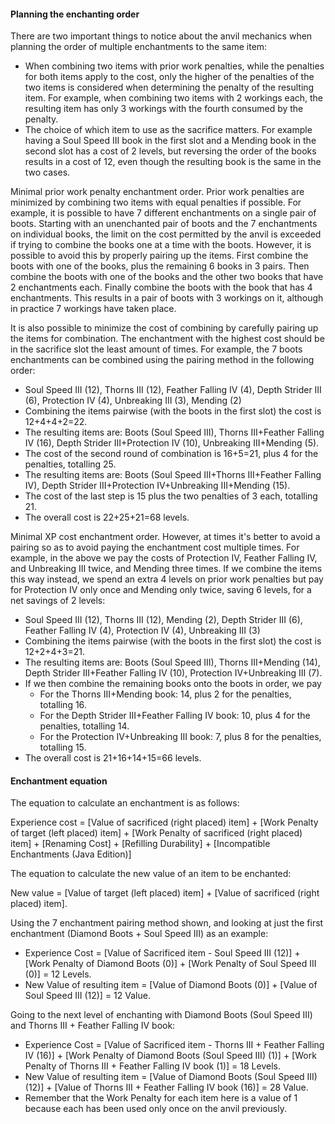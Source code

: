 #### Planning the enchanting order
There are two important things to notice about the anvil mechanics when planning the order of multiple enchantments to the same item:

- When combining two items with prior work penalties, while the penalties for both items apply to the cost, only the higher of the penalties of the two items is considered when determining the penalty of the resulting item. For example, when combining two items with 2 workings each, the resulting item has only 3 workings with the fourth consumed by the penalty.
- The choice of which item to use as the sacrifice matters. For example having a Soul Speed III book in the first slot and a Mending book in the second slot has a cost of 2 levels, but reversing the order of the books results in a cost of 12, even though the resulting book is the same in the two cases.

Minimal prior work penalty enchantment order.
Prior work penalties are minimized by combining two items with equal penalties if possible. For example, it is possible to have 7 different enchantments on a single pair of boots. Starting with an unenchanted pair of boots and the 7 enchantments on individual books, the limit on the cost permitted by the anvil is exceeded if trying to combine the books one at a time with the boots. However, it is possible to avoid this by properly pairing up the items. First combine the boots with one of the books, plus the remaining 6 books in 3 pairs. Then combine the boots with one of the books and the other two books that have 2 enchantments each. Finally combine the boots with the book that has 4 enchantments. This results in a pair of boots with 3 workings on it, although in practice 7 workings have taken place.

It is also possible to minimize the cost of combining by carefully pairing up the items for combination. The enchantment with the highest cost should be in the sacrifice slot the least amount of times. For example, the 7 boots enchantments can be combined using the pairing method in the following order:

- Soul Speed III (12), Thorns III (12), Feather Falling IV (4), Depth Strider III (6), Protection IV (4), Unbreaking III (3), Mending (2)
- Combining the items pairwise (with the boots in the first slot) the cost is 12+4+4+2=22.
- The resulting items are: Boots (Soul Speed III), Thorns III+Feather Falling IV (16), Depth Strider III+Protection IV (10), Unbreaking III+Mending (5).
- The cost of the second round of combination is 16+5=21, plus 4 for the penalties, totalling 25.
- The resulting items are: Boots (Soul Speed III+Thorns III+Feather Falling IV), Depth Strider III+Protection IV+Unbreaking III+Mending (15).
- The cost of the last step is 15 plus the two penalties of 3 each, totalling 21.
- The overall cost is 22+25+21=68 levels.

Minimal XP cost enchantment order.
However, at times it's better to avoid a pairing so as to avoid paying the enchantment cost multiple times. For example, in the above we pay the costs of Protection IV, Feather Falling IV, and Unbreaking III twice, and Mending three times. If we combine the items this way instead, we spend an extra 4 levels on prior work penalties but pay for Protection IV only once and Mending only twice, saving 6 levels, for a net savings of 2 levels:

- Soul Speed III (12), Thorns III (12), Mending (2), Depth Strider III (6), Feather Falling IV (4), Protection IV (4), Unbreaking III (3)
- Combining the items pairwise (with the boots in the first slot) the cost is 12+2+4+3=21.
- The resulting items are: Boots (Soul Speed III), Thorns III+Mending (14), Depth Strider III+Feather Falling IV (10), Protection IV+Unbreaking III (7).
- If we then combine the remaining books onto the boots in order, we pay
	- For the Thorns III+Mending book: 14, plus 2 for the penalties, totalling 16.
	- For the Depth Strider III+Feather Falling IV book: 10, plus 4 for the penalties, totalling 14.
	- For the Protection IV+Unbreaking III book: 7, plus 8 for the penalties, totalling 15.
- The overall cost is 21+16+14+15=66 levels.

#### Enchantment equation
The equation to calculate an enchantment is as follows:

Experience cost = [Value of sacrificed (right placed) item] + [Work Penalty of target (left placed) item] + [Work Penalty of sacrificed (right placed) item] + [Renaming Cost] + [Refilling Durability] + [Incompatible Enchantments (Java Edition)]

The equation to calculate the new value of an item to be enchanted:

New value = [Value of target (left placed) item] + [Value of sacrificed (right placed) item]. 

Using the 7 enchantment pairing method shown, and looking at just the first enchantment (Diamond Boots + Soul Speed III) as an example: 

- Experience Cost = [Value of Sacrificed item - Soul Speed III (12)] + [Work Penalty of Diamond Boots (0)] + [Work Penalty of Soul Speed III (0)] = 12 Levels.
- New Value of resulting item = [Value of Diamond Boots (0)] + [Value of Soul Speed III (12)] = 12 Value.

Going to the next level of enchanting with Diamond Boots (Soul Speed III) and Thorns III + Feather Falling IV book: 

- Experience Cost = [Value of Sacrificed item - Thorns III + Feather Falling IV (16)] + [Work Penalty of Diamond Boots (Soul Speed III) (1)] + [Work Penalty of Thorns III + Feather Falling IV book (1)] = 18 Levels.
- New Value of resulting item = [Value of Diamond Boots (Soul Speed III) (12)] + [Value of Thorns III + Feather Falling IV book (16)] = 28 Value.
- Remember that the Work Penalty for each item here is a value of 1 because each has been used only once on the anvil previously.

